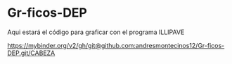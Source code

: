 # Gr-ficos-DEP
Aqui estará el código para graficar con el programa ILLIPAVE


https://mybinder.org/v2/gh/git@github.com:andresmontecinos12/Gr-ficos-DEP.git/CABEZA

